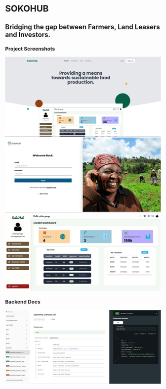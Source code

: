 # SOKOHUB
## Bridging the gap between Farmers, Land Leasers and Investors.

### Project Screenshots

<img src='./img1.jpg'>
<img src='./img2.jpg'>
<img src='./heroimg.jpg'>

### Backend Docs

<img src='./img3.jpg'>
